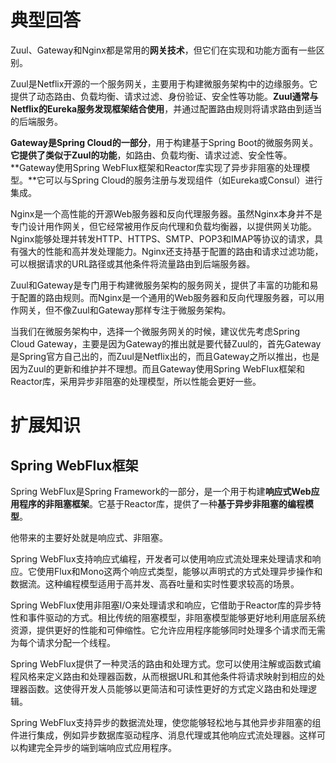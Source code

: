 # 典型回答

Zuul、Gateway和Nginx都是常用的**网关技术**，但它们在实现和功能方面有一些区别。

Zuul是Netflix开源的一个服务网关，主要用于构建微服务架构中的边缘服务。它提供了动态路由、负载均衡、请求过滤、身份验证、安全性等功能。**Zuul通常与Netflix的Eureka服务发现框架结合使用**，并通过配置路由规则将请求路由到适当的后端服务。

**Gateway是Spring Cloud的一部分**，用于构建基于Spring Boot的微服务网关。**它提供了类似于Zuul的功能**，如路由、负载均衡、请求过滤、安全性等。**Gateway使用Spring WebFlux框架和Reactor库实现了异步非阻塞的处理模型。**它可以与Spring Cloud的服务注册与发现组件（如Eureka或Consul）进行集成。

Nginx是一个高性能的开源Web服务器和反向代理服务器。虽然Nginx本身并不是专门设计用作网关，但它经常被用作反向代理和负载均衡器，以提供网关功能。Nginx能够处理并转发HTTP、HTTPS、SMTP、POP3和IMAP等协议的请求，具有强大的性能和高并发处理能力。Nginx还支持基于配置的路由和请求过滤功能，可以根据请求的URL路径或其他条件将流量路由到后端服务器。

Zuul和Gateway是专门用于构建微服务架构的服务网关，提供了丰富的功能和易于配置的路由规则。而Nginx是一个通用的Web服务器和反向代理服务器，可以用作网关，但不像Zuul和Gateway那样专注于微服务架构。

当我们在微服务架构中，选择一个微服务网关的时候，建议优先考虑Spring Cloud Gateway，主要是因为Gateway的推出就是要代替Zuul的，首先Gateway是Spring官方自己出的，而Zuul是Netflix出的，而且Gateway之所以推出，也是因为Zuul的更新和维护并不理想。而且Gateway使用Spring WebFlux框架和Reactor库，采用异步非阻塞的处理模型，所以性能会更好一些。


# 扩展知识

## Spring WebFlux框架

Spring WebFlux是Spring Framework的一部分，是一个用于构建**响应式Web应用程序的非阻塞框架**。它基于Reactor库，提供了一种**基于异步非阻塞的编程模型**。

他带来的主要好处就是响应式、非阻塞。

Spring WebFlux支持响应式编程，开发者可以使用响应式流处理来处理请求和响应。它使用Flux和Mono这两个响应式类型，能够以声明式的方式处理异步操作和数据流。这种编程模型适用于高并发、高吞吐量和实时性要求较高的场景。

Spring WebFlux使用非阻塞I/O来处理请求和响应，它借助于Reactor库的异步特性和事件驱动的方式。相比传统的阻塞模型，非阻塞模型能够更好地利用底层系统资源，提供更好的性能和可伸缩性。它允许应用程序能够同时处理多个请求而无需为每个请求分配一个线程。

Spring WebFlux提供了一种灵活的路由和处理方式。您可以使用注解或函数式编程风格来定义路由和处理器函数，从而根据URL和其他条件将请求映射到相应的处理器函数。这使得开发人员能够以更简洁和可读性更好的方式定义路由和处理逻辑。

Spring WebFlux支持异步的数据流处理，使您能够轻松地与其他异步非阻塞的组件进行集成，例如异步数据库驱动程序、消息代理或其他响应式流处理器。这样可以构建完全异步的端到端响应式应用程序。


